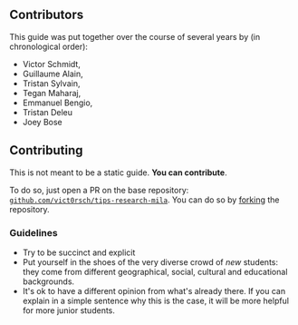 ## Contributors

This guide was put together over the course of several years by (in chronological order):

* Victor Schmidt,
* Guillaume Alain,
* Tristan Sylvain,
* Tegan Maharaj,
* Emmanuel Bengio,
* Tristan Deleu
* Joey Bose

## Contributing

This is not meant to be a static guide. **You can contribute**.

To do so, just open a PR on the base repository: [`github.com/vict0rsch/tips-research-mila`](https://github.com/vict0rsch/tips-research-mila). You can do so by [forking](https://github.com/vict0rsch/tips-research-mila/fork) the repository.

### Guidelines

* Try to be succinct and explicit
* Put yourself in the shoes of the very diverse crowd of _new_ students: they come from different geographical, social, cultural and educational backgrounds.
* It's ok to have a different opinion from what's already there. If you can explain in a simple sentence why this is the case, it will be more helpful for more junior students.
